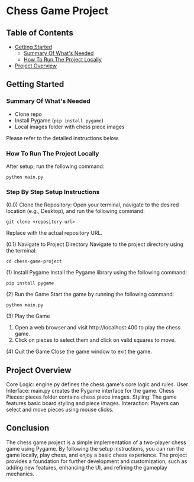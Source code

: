 # Chess Game Project

## Table of Contents
- [Getting Started](#getting-started)
  - [Summary Of What's Needed](#summary-of-whats-needed)
  - [How To Run The Project Locally](#how-to-run-the-project-locally)
- [Project Overview](#project-overview)

## Getting Started

### Summary Of What's Needed
- Clone repo
- Install Pygame (`pip install pygame`)
- Local images folder with chess piece images

Please refer to the detailed instructions below.

### How To Run The Project Locally
After setup, run the following command:
```
python main.py
```


### Step By Step Setup Instructions
(0.0) Clone the Repository:
Open your terminal, navigate to the desired location (e.g., Desktop), and run the following command:

```
git clone <repository-url>
```
Replace <repository-url> with the actual repository URL.

(0.1) Navigate to Project Directory
Navigate to the project directory using the terminal:
```
cd chess-game-project
```

(1) Install Pygame
Install the Pygame library using the following command:
```
pip install pygame
```

(2) Run the Game
Start the game by running the following command:
```
python main.py
```

(3) Play the Game
1. Open a web browser and visit http://localhost:400 to play the chess game.
2. Click on pieces to select them and click on valid squares to move.

(4) Quit the Game
Close the game window to exit the game.


## Project Overview
Core Logic: engine.py defines the chess game's core logic and rules.
User Interface: main.py creates the Pygame interface for the game.
Chess Pieces: pieces folder contains chess piece images.
Styling: The game features basic board styling and piece images.
Interaction: Players can select and move pieces using mouse clicks.


## Conclusion
The chess game project is a simple implementation of a two-player chess game using Pygame. By following the setup instructions, you can run the game locally, play chess, and enjoy a basic chess experience. The project provides a foundation for further development and customization, such as adding new features, enhancing the UI, and refining the gameplay mechanics.
